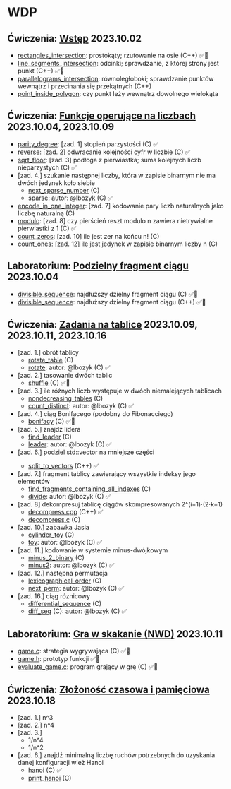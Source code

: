 # WDP
## Ćwiczenia: [Wstęp](./pdf/WDP_.Inf.23_24Z__Wstęp.pdf) 2023.10.02
* [rectangles_intersection](./src/rectangles_intersection.cpp): prostokąty; rzutowanie na osie (C++) :white_check_mark::microscope:
* [line_segments_intersection](./src/line_segments_intersection.cpp): odcinki; sprawdzanie, z której strony jest punkt (C++) :white_check_mark::microscope:
* [parallelograms_intersection](./src/parallelograms_intersection.cpp): równoległoboki; sprawdzanie punktów wewnątrz i przecinania się przekątnych (C++)
* [point_inside_polygon](./src/point_inside_polygon.cpp): czy punkt leży wewnątrz dowolnego wielokąta
## Ćwiczenia: [Funkcje operujące na liczbach](./pdf/WDP_.Inf.23_24Z__Funkcje_operujące_na_liczbach.pdf) 2023.10.04, 2023.10.09
* [parity_degree](./src/parity_degree.c): [zad. 1] stopień parzystości (C) :white_check_mark:
* [reverse](./src/reverse.c): [zad. 2] odwracanie kolejności cyfr w liczbie (C) :white_check_mark:
* [sqrt_floor](./src/sqrt_floor.c): [zad. 3] podłoga z pierwiastka; suma kolejnych liczb nieparzystych (C) :white_check_mark:
* [zad. 4.] szukanie następnej liczby, która w zapisie binarnym nie ma dwóch jedynek koło siebie
    * [next_sparse_number](./src/next_sparse_number.c) (C)
    * [sparse](./src/sparse.c): autor: @lbozyk (C) :white_check_mark:
* [encode_in_one_integer](./src/encode_in_one_integer.c): [zad. 7] kodowanie pary liczb naturalnych jako liczbę naturalną (C)
* [modulo](./src/modulo.c): [zad. 8] czy pierścień reszt modulo n zawiera nietrywialne pierwiastki z 1 (C) :white_check_mark:
* [count_zeros](./src/count_zeros.c): [zad. 10] ile jest zer na końcu n! (C)
* [count_ones](./src/count_ones.c): [zad. 12] ile jest jedynek w zapisie binarnym liczby n (C)
## Laboratorium: [Podzielny fragment ciągu](./pdf/WDP_.Inf.23_24Z__Laboratorium_1__rozgrzewka.pdf) 2023.10.04
* [divisible_sequence](./src/divisible_sequence.c): najdłuższy dzielny fragment ciągu (C) :white_check_mark::microscope:
* [divisible_sequence](./src/divisible_sequence.cpp): najdłuższy dzielny fragment ciągu (C++) :white_check_mark::microscope:
## Ćwiczenia: [Zadania na tablice](./pdf/WDP_.Inf.23_24Z__Zadania_na_tablice.pdf) 2023.10.09, 2023.10.11, 2023.10.16
* [zad. 1.] obrót tablicy
    * [rotate_table](./src/rotate_table.c) (C)
    * [rotate](./src/rotate.c): autor: @lbozyk (C) :white_check_mark:
* [zad. 2.] tasowanie dwóch tablic
    * [shuffle](./src/shuffle.c) (C) :white_check_mark::microscope:
* [zad. 3.] ile różnych liczb występuje w dwóch niemalejących tablicach
    * [nondecreasing_tables](.src/nondecreasing_tables.c) (C)
    * [count_distinct](.src/count_distinct.c): autor: @lbozyk (C) :white_check_mark:
* [zad. 4.] ciąg Bonifacego (podobny do Fibonacciego)
    * [bonifacy](./src/bonifacy.c) (C) :white_check_mark::microscope:
* [zad. 5.] znajdź lidera
    * [find_leader](./src/find_leader.c) (C)
    * [leader](./src/leader.c): autor: @lbozyk (C) :white_check_mark:
* [zad. 6.] podziel std::vector<int> na mniejsze części
    * [split_to_vectors](./src/split_to_vectors.cpp) (C++) :white_check_mark:
* [zad. 7.] fragment tablicy zawierający wszystkie indeksy jego elementów
    * [find_fragments_containing_all_indexes](./src/find_fragments_containing_all_indexes.c) (C)
    * [divide](./src/divide.c): autor: @lbozyk (C) :white_check_mark:
* [zad. 8] dekompresuj tablicę ciągów skompresowanych 2^(i−1)⋅(2⋅k−1)
    * [decompress.cpp](./src/decompress.cpp) (C++) :white_check_mark:
    * [decompress.c](./src/decompress.c) (C)
* [zad. 10.] zabawka Jasia
    * [cylinder_toy](./src/cylinder_toy.c) (C)
    * [toy](./src/toy.c): autor: @lbozyk (C) :white_check_mark:
* [zad. 11.] kodowanie w systemie minus-dwójkowym
    * [minus_2_binary](./src/minus_2_binary.c) (C)
    * [minus2](./src/minus2.c): autor: @lbozyk (C) :white_check_mark:
* [zad. 12.] następna permutacja
    * [lexicographical_order](./src/lexicographical_order.c) (C)
    * [next_perm](./src/next_perm.c): autor: @lbozyk (C) :white_check_mark:
* [zad. 16.] ciąg róznicowy
    * [differential_sequence](./src/differential_sequence.c) (C)
    * [diff_seq](./src/diff_seq.c) (C): autor: @lbozyk (C) :white_check_mark:
## Laboratorium: [Gra w skakanie (NWD)](./pdf/WDP_.Inf.23_24Z__Zadanie_rozgrzewkowe_2.pdf) 2023.10.11
* [game.c](./src/game.c): strategia wygrywająca (C) :white_check_mark::microscope:
* [game.h](./src/game.h): prototyp funkcji :white_check_mark::microscope:
* [evaluate_game.c](./src/evaluate_game.c): program grający w grę (C) :white_check_mark::microscope:
## Ćwiczenia: [Złożoność czasowa i pamięciowa](./pdf/WDP_.Inf.23_24Z__Złożoność_czasowa_i_pamięciowa.pdf) 2023.10.18
* [zad. 1.] n^3
* [zad. 2.] n^4
* [zad. 3.]
    * 1/n^4
    * 1/n^2
* [zad. 6.] znajdź minimalną liczbę ruchów potrzebnych do uzyskania danej konfiguracji wież Hanoi
    * [hanoi](./src/hanoi.c) (C) :white_check_mark:
    * [print_hanoi](./src/print_hanoi.c) (C)
